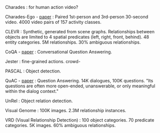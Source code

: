 Charades
: for human action video?

Charades-Ego - [paper](https://arxiv.org/abs/1804.09627)
: Paired 1st-person and 3rd-person 30-second video. 4000 video pairs of 157 activity classes. 

CLEVR
: Synthetic, generated from scene graphs. Relationships between objects are limited to 4 spatial predicates (left, right, front, behind). 48 entity categories. 5M relationships. 30% ambiguous relationships.

CoQA - [paper](https://arxiv.org/abs/1808.07042)
: Conversational Question Answering.

Jester
: fine-grained actions. crowd-

PASCAL
: Object detection.

QuAC - [paper](https://en.wikipedia.org/wiki/Simultaneous_localization_and_mapping)
: Question Answering. 14K dialogues, 100K questions. "Its questions are often more open-ended, unanswerable, or only meaningful within the dialog context."

UnRel
: Object relation detection.

Visual Genome
: 100K images. 2.3M relationship instances.

VRD (Visual Relationship Detection)
: 100 object categories. 70 predicate categories. 5K images. 60% ambiguous relationships.
<!--stackedit_data:
eyJoaXN0b3J5IjpbLTI0OTQ2NjM1MCw3NjkzMjY1NzMsMjAyMT
c4MzQ0Niw4NzA4MjM1NzBdfQ==
-->